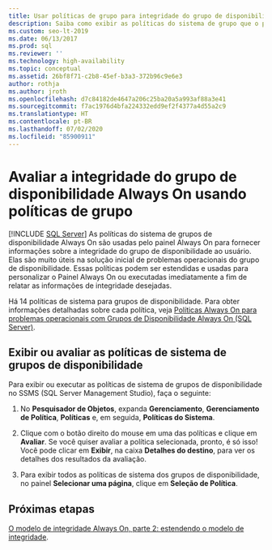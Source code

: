 ```yaml
---
title: Usar políticas de grupo para integridade do grupo de disponibilidade
description: Saiba como exibir as políticas do sistema de grupo que o painel Always On usa para fornecer informações sobre a integridade do grupo de disponibilidade.
ms.custom: seo-lt-2019
ms.date: 06/13/2017
ms.prod: sql
ms.reviewer: ''
ms.technology: high-availability
ms.topic: conceptual
ms.assetid: 26bf8f71-c2b8-45ef-b3a3-372b96c9e6e3
author: rothja
ms.author: jroth
ms.openlocfilehash: d7c84182de4647a206c25ba20a5a993af88a3e41
ms.sourcegitcommit: f7ac1976d4bfa224332edd9ef2f4377a4d55a2c9
ms.translationtype: HT
ms.contentlocale: pt-BR
ms.lasthandoff: 07/02/2020
ms.locfileid: "85900911"
---
```

# <a name="evaluate-health-of-the-always-on-availability-group-using-group-policies"></a>Avaliar a integridade do grupo de disponibilidade Always On usando políticas de grupo
[!INCLUDE [SQL Server](../../../includes/applies-to-version/sqlserver.md)]
  As políticas do sistema de grupos de disponibilidade Always On são usadas pelo painel Always On para fornecer informações sobre a integridade do grupo de disponibilidade ao usuário. Elas são muito úteis na solução inicial de problemas operacionais do grupo de disponibilidade. Essas políticas podem ser estendidas e usadas para personalizar o Painel Always On ou executadas imediatamente a fim de relatar as informações de integridade desejadas.  
  
 Há 14 políticas de sistema para grupos de disponibilidade. Para obter informações detalhadas sobre cada política, veja [Políticas Always On para problemas operacionais com Grupos de Disponibilidade Always On (SQL Server)](always-on-policies-for-operational-issues-always-on-availability.md).  
  
## <a name="view-or-evaluate-availability-groups-system-policies"></a>Exibir ou avaliar as políticas de sistema de grupos de disponibilidade  
 Para exibir ou executar as políticas de sistema de grupos de disponibilidade no SSMS (SQL Server Management Studio), faça o seguinte:  
  
1.  No **Pesquisador de Objetos**, expanda **Gerenciamento**, **Gerenciamento de Política**, **Políticas** e, em seguida, **Políticas do Sistema**.  
  
2.  Clique com o botão direito do mouse em uma das políticas e clique em **Avaliar**. Se você quiser avaliar a política selecionada, pronto, é só isso! Você pode clicar em **Exibir**, na caixa **Detalhes do destino**, para ver os detalhes dos resultados da avaliação.  
  
3.  Para exibir todos as políticas de sistema dos grupos de disponibilidade, no painel **Selecionar uma página**, clique em **Seleção de Política**.  
  
## <a name="next-steps"></a>Próximas etapas  
 [O modelo de integridade Always On, parte 2: estendendo o modelo de integridade](https://docs.microsoft.com/archive/blogs/sqlalwayson/the-alwayson-health-model-part-2-extending-the-health-model).   
  
  
